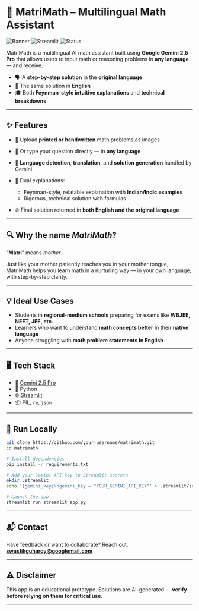 
# 🧠 MatriMath – Multilingual Math Assistant

![Banner](https://img.shields.io/badge/Gemini%202.5%20Pro-Google-brightgreen) ![Streamlit](https://img.shields.io/badge/Built%20with-Streamlit-orange) ![Status](https://img.shields.io/badge/Status-Experimental-yellow)

MatriMath is a multilingual AI math assistant built using **Google Gemini 2.5 Pro** that allows users to input math or reasoning problems in **any language** — and receive:

* 🗣️ A **step-by-step solution** in the **original language**
* 📘 The same solution in **English**
* 🎓 Both **Feynman-style intuitive explanations** and **technical breakdowns**

---

## ✨ Features

* 📸 Upload **printed or handwritten** math problems as images
* 📝 Or type your question directly — in **any language**
* 🔁 **Language detection**, **translation**, and **solution generation** handled by Gemini
* 🎯 Dual explanations:

  * Feynman-style, relatable explanation with **Indian/Indic examples**
  * Rigorous, technical solution with formulas
* 🌐 Final solution returned in **both English and the original language**

---

## 🔍 Why the name *MatriMath*?

“**Matri**” means *mother*.

Just like your mother patiently teaches you in your mother tongue, MatriMath helps you learn math in a nurturing way — in your own language, with step-by-step clarity.

---

## 💡 Ideal Use Cases

* Students in **regional-medium schools** preparing for exams like **WBJEE, NEET, JEE, etc.**
* Learners who want to understand **math concepts better** in their **native language**
* Anyone struggling with **math problem statements in English**

---

## 🖥️ Tech Stack

* 🧠 [Gemini 2.5 Pro]((https://ai.google.dev/gemini-api/docs/models#gemini-2.5-pro))
* 🧰 Python
* 🌐 [Streamlit](https://streamlit.io/)
* 📦 PIL, `re`, `json`

---

## 🚀 Run Locally

```bash
git clone https://github.com/your-username/matrimath.git
cd matrimath

# Install dependencies
pip install -r requirements.txt

# Add your Gemini API key to Streamlit secrets
mkdir .streamlit
echo '[gemini_key]\ngemini_key = "YOUR_GEMINI_API_KEY"' > .streamlit/secrets.toml

# Launch the app
streamlit run streamlit_app.py
```

---

## 📬 Contact

Have feedback or want to collaborate?
Reach out: **[swastikguharoy@googlemail.com](mailto:swastikguharoy@googlemail.com)**

---

## ⚠️ Disclaimer

This app is an educational prototype.
Solutions are AI-generated — **verify before relying on them for critical use**.

---
